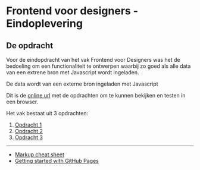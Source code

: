 # Frontend voor designers - Eindoplevering

## De opdracht
Voor de eindopdracht van het vak Frontend voor Designers was het de bedoeling om een functionaliteit te ontwerpen waarbij zo goed als alle data van een extrene bron met Javascript wordt ingeladen.



De data wordt van een externe bron ingeladen met Javascript

Dit is de [online url](https://koopreynders.github.io/frontendvoordesigners/) met de opdrachten om te kunnen bekijken en testen in een browser.

Het vak bestaat uit 3 opdrachten:

1. [Opdracht 1](opdracht1/)
2. [Opdracht 2](opdracht2/)
3. [Opdracht 3](opdracht3/)


---
- [Markup cheat sheet](https://github.com/adam-p/markdown-here/wiki/Markdown-Cheatsheet)
- [Getting started with GitHub Pages](https://guides.github.com/features/pages/)
